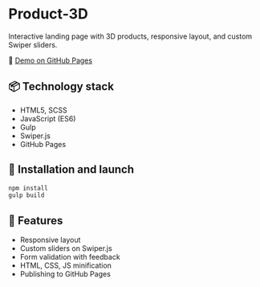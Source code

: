 # Product-3D

Interactive landing page with 3D products, responsive layout, and custom Swiper sliders.

🔗 [Demo on GitHub Pages](https://your-username.github.io/Product-3d/)

## 📦 Technology stack

- HTML5, SCSS
- JavaScript (ES6)
- Gulp
- Swiper.js
- GitHub Pages

## 🚀 Installation and launch

```bash
npm install
gulp build
```

## 🎯 Features

- Responsive layout
- Custom sliders on Swiper.js
- Form validation with feedback
- HTML, CSS, JS minification
- Publishing to GitHub Pages
